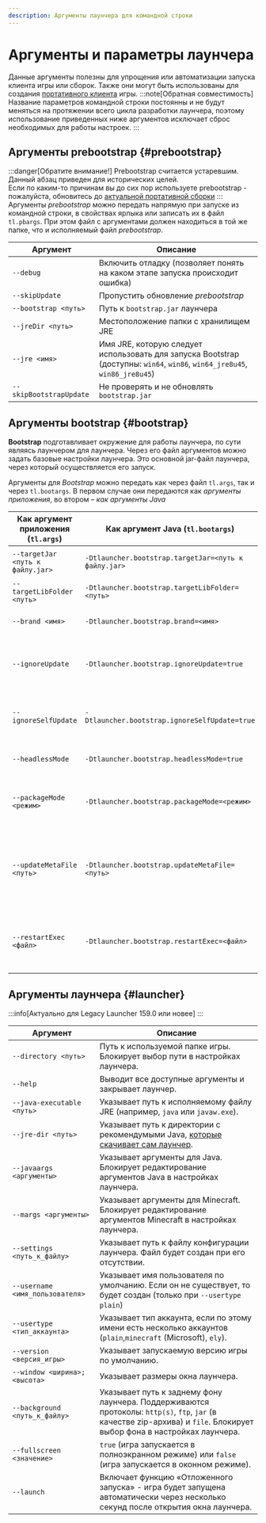 ```yaml
---
description: Аргументы лаунчера для командной строки
---
```

# Аргументы и параметры лаунчера
Данные аргументы полезны для упрощения или автоматизации запуска клиента игры или сборок. Также они могут быть использованы для создания [портативного клиента](./portable) игры.
:::note[Обратная совместимость]
Название параметров командной строки постоянны и не будут меняться на протяжении всего цикла разработки лаунчера, поэтому использование приведенных ниже аргументов исключает сброс необходимых для работы настроек.
:::

## Аргументы prebootstrap {#prebootstrap}
:::danger[Обратите внимание!]
Prebootstrap считается устаревшим. Данный абзац приведен для исторических целей.  
Если по каким-то причинам вы до сих пор используете prebootstrap - пожалуйста, обновитесь до [актуальной портативной сборки](https://llaun.ch/portable)
:::
Аргументы *prebootstrap* можно передать напрямую при запуске из командной строки, в свойствах ярлыка или записать их в файл `tl.pbargs`. При этом файл с аргументами должен находиться в той же папке, что и исполняемый файл *prebootstrap*.

| Аргумент                | Описание                                                                                                                   |
|-------------------------|----------------------------------------------------------------------------------------------------------------------------|
| `--debug`               | Включить отладку (позволяет понять на каком этапе запуска происходит ошибка)                                               |
| `--skipUpdate`          | Пропустить обновление *prebootstrap*                                                                                       |
| `--bootstrap <путь>`    | Путь к `bootstrap.jar` лаунчера                                                                                            |
| `--jreDir <путь>`       | Местоположение папки с хранилищем JRE                                                                                      |
| `--jre <имя>`           | Имя JRE, которую следует использовать для запуска Bootstrap (доступны: `win64`, `win86`, `win64_jre8u45`, `win86_jre8u45`) |
| `--skipBootstrapUpdate` | Не проверять и не обновлять `bootstrap.jar`                                                                                |

## Аргументы bootstrap {#bootstrap}
**Bootstrap** подготавливает окружение для работы лаунчера, по сути являясь лаунчером для лаунчера. Через его файл аргументов можно задать базовые настройки лаунчера. Это основной jar-файл лаунчера, через который осуществляется его запуск.  

Аргументы для *Bootstrap* можно передать как через файл `tl.args`, так и через `tl.bootargs`. В первом случае они передаются как *аргументы приложения*, во втором – *как аргументы Java*

| Как аргумент приложения (`tl.args`) | Как аргумент Java (`tl.bootargs`)                    | Описание                                                                                                                                                    |
|-------------------------------------|------------------------------------------------------|-------------------------------------------------------------------------------------------------------------------------------------------------------------|
| `--targetJar <путь к файлу.jar>`    | `-Dtlauncher.bootstrap.targetJar=<путь к файлу.jar>` | Указывает путь к исполняемому файлу лаунчера.                                                                                                               |
| `--targetLibFolder <путь>`          | `-Dtlauncher.bootstrap.targetLibFolder=<путь>`       | Указывает путь к папке библиотек лаунчера.                                                                                                                  |
| `--brand <имя>`                     | `-Dtlauncher.bootstrap.brand=<имя>`                  | Переопределяет бренд лаунчера ( `legacy`, `legacy_beta`, `mcl`, …)                                                                                          |
| `--ignoreUpdate`                    | `-Dtlauncher.bootstrap.ignoreUpdate=true`            | Отключает загрузку файлов лаунчера, игнорирует обновления лаунчера. **Не отключает саму проверку обновлений!**                                              |
| `--ignoreSelfUpdate`                | `-Dtlauncher.bootstrap.ignoreSelfUpdate=true`        | Отключает проверку целостности и загрузку обновлений *bootstrap*. **Не отключает саму проверку обновлений!**                                                |
| `--headlessMode`                    | `-Dtlauncher.bootstrap.headlessMode=true`            | Скрывает интерфейс *bootstrap*. **Не влияет на интерфейс лаунчера**.                                                                                        |
| `--packageMode <режим>`             | `-Dtlauncher.bootstrap.packageMode=<режим>`          | Включает режим совместимости с различными видами портативных сборок (`windows`, `aur`, `dmg`, …)                                                            |
| `--updateMetaFile <путь>`           | `-Dtlauncher.bootstrap.updateMetaFile=<путь>`        | Указывает путь к заранее загруженному файлу обновления (`bootstrap.json.mgz.signed`). **Файл должен быть подписан приватным ключом разработчика лаунчера**. |
| `--restartExec <файл>`              | `-Dtlauncher.bootstrap.restartExec=<файл>`           | Включает функцию перезапуска после обновления: следует указать путь к исполняемому файлу (напр. `restart.sh`)                                               |

## Аргументы лаунчера {#launcher}
:::info[Актуально для Legacy Launcher 159.0 или новее]
:::

| Аргумент                        | Описание                                                                                                                                                                |
|---------------------------------|-------------------------------------------------------------------------------------------------------------------------------------------------------------------------|
| `--directory <путь>`            | Путь к используемой папке игры. Блокирует выбор пути в настройках лаунчера.                                                                                             |
| `--help`                        | Выводит все доступные аргументы и закрывает лаунчер.                                                                                                                    |
| `--java-executable <путь>`      | Указывает путь к исполняемому файлу JRE (например, `java` или `javaw.exe`).                                                                                             |
| `--jre-dir <путь>`              | Указывает путь к директории с рекомендумыми Java, [которые скачивает сам лаунчер](../faq/custom-java).                                                                  |
| `--javaargs <аргументы>`        | Указывает аргументы для Java. Блокирует редактирование аргументов Java в настройках лаунчера.                                                                           |
| `--margs <аргументы>`           | Указывает аргументы для Minecraft. Блокирует редактирование аргументов Minecraft в настройках лаунчера.                                                                 |
| `--settings <путь_к_файлу>`     | Указывает путь к файлу конфигурации лаунчера. Файл будет создан при его отсутствии.                                                                                     |
| `--username <имя_пользователя>` | Указывает имя пользователя по умолчанию. Если он не существует, то будет создан (только при `--usertype plain`)                                                         |
| `--usertype <тип_аккаунта>`     | Указывает тип аккаунта, если по этому имени есть несколько аккаунтов (`plain`,`minecraft` (Microsoft), `ely`).                                                          |
| `--version <версия_игры>`       | Указывает запускаемую версию игры по умолчанию.                                                                                                                         |
| `--window <ширина>;<высота>`    | Указывает размеры окна лаунчера.                                                                                                                                        |
| `--background <путь_к_файлу>`   | Указывает путь к заднему фону лаунчера. Поддерживаются протоколы: `http(s)`, `ftp`, `jar` (в качестве zip-архива) и `file`. Блокирует выбор фона в настройках лаунчера. |
| `--fullscreen <значение>`       | `true` (игра запускается в полноэкранном режиме) или `false` (игра запускается в оконном режиме).                                                                       |
| `--launch`                      | Включает функцию «Отложенного запуска» - игра будет запущена автоматически через несколько секунд после открытия окна лаунчера.                                         |
